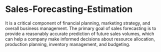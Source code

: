 # Sales-Forecasting-Estimation
It is a critical component of financial planning, marketing strategy, and overall business management. The primary goal of sales forecasting is to provide a reasonably accurate prediction of future sales volumes, which  can help a company make informed decisions about resource allocation, production planning, inventory management, and budgeting.

